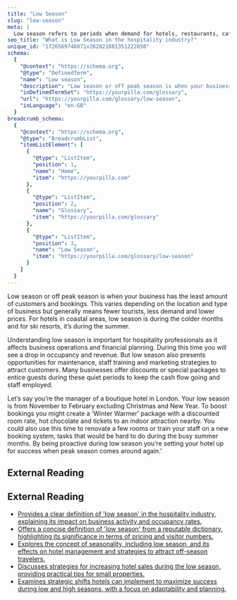 ```yaml
---
title: "Low Season"
slug: "low-season"
meta: |
  Low season refers to periods when demand for hotels, restaurants, cafes, and bars is at its lowest. This results in fewer bookings and often lower prices.
seo_title: "What is Low Season in the hospitality industry?"
unique_id: "1726569746871x262821881351222850"
schema:
  {
    "@context": "https://schema.org",
    "@type": "DefinedTerm",
    "name": "Low season",
    "description": "Low season or off peak season is when your business has the least amount of customers and bookings. This varies depending on location and type of business but generally means fewer tourists, less demand and lower prices. In coastal hotels, low season is during the colder months, while for ski resorts it is in the summer.",
    "inDefinedTermSet": "https://yourpilla.com/glossary",
    "url": "https://yourpilla.com/glossary/low-season",
    "inLanguage": "en-GB"
  }
breadcrumb_schema:
  {
    "@context": "https://schema.org",
    "@type": "BreadcrumbList",
    "itemListElement": [
      {
        "@type": "ListItem",
        "position": 1,
        "name": "Home",
        "item": "https://yourpilla.com"
      },
      {
        "@type": "ListItem",
        "position": 2,
        "name": "Glossary",
        "item": "https://yourpilla.com/glossary"
      },
      {
        "@type": "ListItem",
        "position": 3,
        "name": "Low Season",
        "item": "https://yourpilla.com/glossary/low-season"
      }
    ]
  }
---
```


Low season or off peak season is when your business has the least amount of customers and bookings. This varies depending on the location and type of business but generally means fewer tourists, less demand and lower prices. For hotels in coastal areas, low season is during the colder months and for ski resorts, it’s during the summer.

Understanding low season is important for hospitality professionals as it affects business operations and financial planning. During this time you will see a drop in occupancy and revenue. But low season also presents opportunities for maintenance, staff training and marketing strategies to attract customers. Many businesses offer discounts or special packages to entice guests during these quiet periods to keep the cash flow going and staff employed.

Let’s say you’re the manager of a boutique hotel in London. Your low season is from November to February excluding Christmas and New Year. To boost bookings you might create a ‘Winter Warmer’ package with a discounted room rate, hot chocolate and tickets to an indoor attraction nearby. You could also use this time to renovate a few rooms or train your staff on a new booking system, tasks that would be hard to do during the busy summer months. By being proactive during low season you’re setting your hotel up for success when peak season comes around again.'

## External Reading



## External Reading

*   [Provides a clear definition of 'low season' in the hospitality industry, explaining its impact on business activity and occupancy rates.](https://chatlyn.com/en/glossary/low-season/)
*   [Offers a concise definition of 'low season' from a reputable dictionary, highlighting its significance in terms of pricing and visitor numbers.](https://dictionary.cambridge.org/us/dictionary/english/low-season)
*   [Explores the concept of seasonality, including low season, and its effects on hotel management and strategies to attract off-season travelers.](https://amenitiz.com/en/blog/the-effects-of-seasonality-on-the-hotel-industry/)
*   [Discusses strategies for increasing hotel sales during the low season, providing practical tips for small properties.](https://www.littlehotelier.com/blog/get-more-bookings/increase-sales-low-season-small-property/)
*   [Examines strategic shifts hotels can implement to maximize success during low and high seasons, with a focus on adaptability and planning.](https://hotelfriend.com/blogpost/strategic-shifts)
